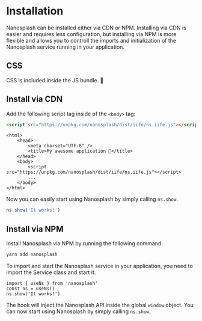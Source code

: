 <script setup>
import Card from '../../.vitepress/theme/vue/Card.vue'
</script>

# Installation

Nanosplash can be installed either via CDN or NPM. Installing via CDN is easier and requires less configuration, but installing via NPM is more flexible and allows you to controll the imports and initialization of the Nanosplash service running in your application.

## CSS

CSS is included inside the JS bundle. 🎉

## Install via CDN

Add the following script tag inside of the `<body>` tag:

```html
<script src="https://unpkg.com/nanosplash/dist/iife/ns.iife.js"></script>
```

```html{7}
<html>
	<head>
		<meta charset="UTF-8" />
		<title>My awesome application 🚀</title>
	</head>
	<body>
		<script src="https://unpkg.com/nanosplash/dist/iife/ns.iife.js"></script>
		...
	</body>
</html>
```

Now you can easily start using Nanosplash by simply calling `ns.show`.

```ts
ns.show('It works!')
```

## Install via NPM

Install Nanosplash via NPM by running the following command:

```bash
yarn add nanosplash
```

To import and start the Nanosplash service in your application, you need to import the Service class and start it.

```js{2,3}
import { useNs } from 'nanosplash'
const ns = useNs()
ns.show('It works!')
```

The hook will inject the Nanosplash API inside the global `window` object.
You can now start using Nanosplash by simply calling `ns.show`.
